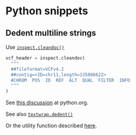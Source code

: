 # Python snippets

## Dedent multiline strings
Use [`inspect.cleandoc()`](https://docs.python.org/3/library/inspect.html#inspect.cleandoc)

```python
vcf_header = inspect.cleandoc(
  """
  ##fileformat=VCFv4.2
  ##contig=<ID=chr11,length=135086622>
  #CHROM  POS  ID  REF  ALT  QUAL  FILTER  INFO
  """
)
```

See [this discussion](https://discuss.python.org/t/indented-multi-line-string-literals/9846/2) at python.org.

See also [`textwrap.dedent()`](https://docs.python.org/3/library/textwrap.html#textwrap.dedent)

Or the utility function described [here](https://discuss.python.org/t/indented-multi-line-string-literals/9846/2).
